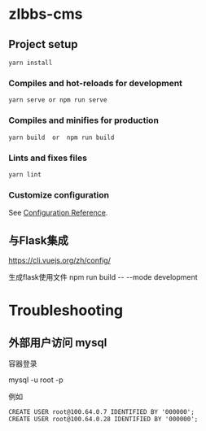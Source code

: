 # zlbbs-cms

## Project setup
```
yarn install
```

### Compiles and hot-reloads for development
```
yarn serve or npm run serve
```

### Compiles and minifies for production
```
yarn build  or  npm run build
```

### Lints and fixes files
```
yarn lint
```

### Customize configuration
See [Configuration Reference](https://cli.vuejs.org/config/).

## 与Flask集成
https://cli.vuejs.org/zh/config/

生成flask使用文件
npm run build -- --mode development

# Troubleshooting

## 外部用户访问 mysql

容器登录

mysql -u root -p

例如 
```
CREATE USER root@100.64.0.7 IDENTIFIED BY '000000';
CREATE USER root@100.64.0.28 IDENTIFIED BY '000000';
```
